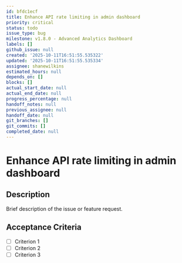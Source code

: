 ```yaml
---
id: bfdc1ecf
title: Enhance API rate limiting in admin dashboard
priority: critical
status: todo
issue_type: bug
milestone: v1.8.0 - Advanced Analytics Dashboard
labels: []
github_issue: null
created: '2025-10-11T16:51:55.535322'
updated: '2025-10-11T16:51:55.535334'
assignee: shanewilkins
estimated_hours: null
depends_on: []
blocks: []
actual_start_date: null
actual_end_date: null
progress_percentage: null
handoff_notes: null
previous_assignee: null
handoff_date: null
git_branches: []
git_commits: []
completed_date: null
---
```


# Enhance API rate limiting in admin dashboard

## Description

Brief description of the issue or feature request.

## Acceptance Criteria

- [ ] Criterion 1
- [ ] Criterion 2
- [ ] Criterion 3